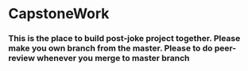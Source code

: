# CapstoneWork

### This is the place to build post-joke project together. Please make you own branch from the master. Please to do peer-review whenever you merge to master branch
